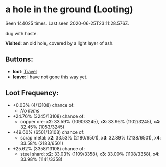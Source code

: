 # a hole in the ground (Looting)

Seen 144025 times. Last seen 2020-06-25T23:11:28.576Z.

dug with haste.

**Visited**: an old hole, covered by a light layer of ash.

## Buttons:

- **loot**: [Travel](Travel-travel.md)
- **leave**: I have not gone this way yet.

## Loot Frequency:

- +0.03% (4/13108) chance of:
  - *No items*
- +24.76% (3245/13108) chance of:
  - copper ore: x**2**: 33.59% (1090/3245), x**3**: 33.96% (1102/3245), x**4**: 32.45% (1053/3245)
- +49.60% (6501/13108) chance of:
  - scrap metal: x**2**: 33.53% (2180/6501), x**3**: 32.89% (2138/6501), x**4**: 33.58% (2183/6501)
- +25.62% (3358/13108) chance of:
  - steel shard: x**2**: 33.03% (1109/3358), x**3**: 33.00% (1108/3358), x**4**: 33.98% (1141/3358)